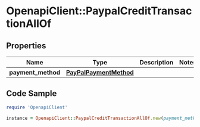 # OpenapiClient::PaypalCreditTransactionAllOf

## Properties

Name | Type | Description | Notes
------------ | ------------- | ------------- | -------------
**payment_method** | [**PayPalPaymentMethod**](PayPalPaymentMethod.md) |  | 

## Code Sample

```ruby
require 'OpenapiClient'

instance = OpenapiClient::PaypalCreditTransactionAllOf.new(payment_method: null)
```



